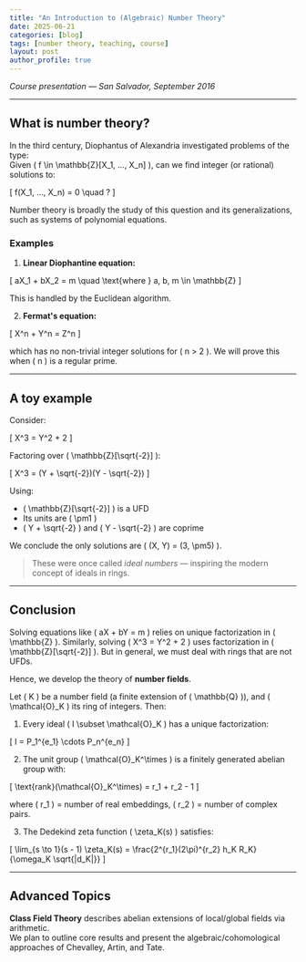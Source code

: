 ```yaml
---
title: "An Introduction to (Algebraic) Number Theory"
date: 2025-06-21
categories: [blog]
tags: [number theory, teaching, course]
layout: post
author_profile: true
---
```


*Course presentation — San Salvador, September 2016*

---

## What is number theory?

In the third century, Diophantus of Alexandria investigated problems of the type:  
Given \( f \in \mathbb{Z}[X_1, ..., X_n] \), can we find integer (or rational) solutions to:

\[
f(X_1, ..., X_n) = 0 \quad ?
\]

Number theory is broadly the study of this question and its generalizations, such as systems of polynomial equations.

### Examples

1. **Linear Diophantine equation:**

\[
aX_1 + bX_2 = m \quad \text{where } a, b, m \in \mathbb{Z}
\]

This is handled by the Euclidean algorithm.

2. **Fermat's equation:**

\[
X^n + Y^n = Z^n
\]

which has no non-trivial integer solutions for \( n > 2 \). We will prove this when \( n \) is a regular prime.

---

## A toy example

Consider:

\[
X^3 = Y^2 + 2
\]

Factoring over \( \mathbb{Z}[\sqrt{-2}] \):

\[
X^3 = (Y + \sqrt{-2})(Y - \sqrt{-2})
\]

Using:
- \( \mathbb{Z}[\sqrt{-2}] \) is a UFD
- Its units are \( \pm1 \)
- \( Y + \sqrt{-2} \) and \( Y - \sqrt{-2} \) are coprime

We conclude the only solutions are \( (X, Y) = (3, \pm5) \).

> These were once called *ideal numbers* — inspiring the modern concept of ideals in rings.

---

## Conclusion

Solving equations like \( aX + bY = m \) relies on unique factorization in \( \mathbb{Z} \). Similarly, solving \( X^3 = Y^2 + 2 \) uses factorization in \( \mathbb{Z}[\sqrt{-2}] \). But in general, we must deal with rings that are not UFDs.

Hence, we develop the theory of **number fields**.

Let \( K \) be a number field (a finite extension of \( \mathbb{Q} \)), and \( \mathcal{O}_K \) its ring of integers. Then:

1. Every ideal \( I \subset \mathcal{O}_K \) has a unique factorization:

\[
I = P_1^{e_1} \cdots P_n^{e_n}
\]

2. The unit group \( \mathcal{O}_K^\times \) is a finitely generated abelian group with:

\[
\text{rank}(\mathcal{O}_K^\times) = r_1 + r_2 - 1
\]

where \( r_1 \) = number of real embeddings, \( r_2 \) = number of complex pairs.

3. The Dedekind zeta function \( \zeta_K(s) \) satisfies:

\[
\lim_{s \to 1}(s - 1) \zeta_K(s) = \frac{2^{r_1}(2\pi)^{r_2} h_K R_K}{\omega_K \sqrt{|d_K|}}
\]

---

## Advanced Topics

**Class Field Theory** describes abelian extensions of local/global fields via arithmetic.  
We plan to outline core results and present the algebraic/cohomological approaches of Chevalley, Artin, and Tate.
